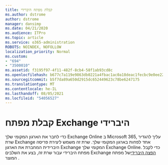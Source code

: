 ```yaml
---
title: קבלת מפתח היברידי
ms.author: dstrome
author: dstrome
manager: dansimp
ms.date: 04/21/2020
ms.audience: ITPro
ms.topic: article
ms.service: o365-administration
ROBOTS: NOINDEX, NOFOLLOW
localization_priority: Normal
ms.custom:
- "694"
- "3500010"
ms.assetid: f3195f97-4f11-482f-8cb4-58f1ab93cd8c
ms.openlocfilehash: b677c7a119e9863db0221a4fbac1ac0a18deac1fecbc9e0ee22333d97144bc3d
ms.sourcegitcommit: b5f7da89a650d2915dc652449623c78be6247175
ms.translationtype: MT
ms.contentlocale: he-IL
ms.lasthandoff: 08/05/2021
ms.locfileid: "54056527"
---
```

# <a name="getting-an-exchange-hybrid-key"></a>קבלת מפתח Exchange היברידי

כדי לחבר את הארגון המקומי שלך Exchange Online ב Microsoft 365, עליך להגדיר שרת Exchange אחד לפחות בארגון המקומי שלך. שרת זה משמש ליצירת פריסה היברידית המחברת את הארגון Exchange המקומי שלך Exchange Online. כדי לקבל מפתח היברידי עבור שרת זה, בצע את השלבים Exchange [הפצה היברידי](https://aka.ms/hybridkey)של מפתח המוצר .
  
